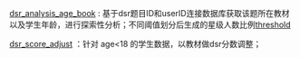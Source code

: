 [dsr_analysis_age_book](./dsr_analysis_age_book.ipynb) : 基于dsr题目ID和userID连接数据库获取该题所在教材以及学生年龄，进行探索性分析；不同阈值划分后生成的星级人数比例[threshold](./threshold.xlsx)

[dsr_score_adjust](./dsr_score_adjust.ipynb) ：针对 age<18 的学生数据，以教材做dsr分数调整；
